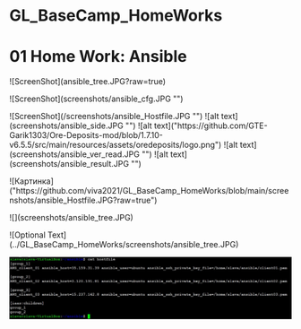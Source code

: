 # GL_BaseCamp_HomeWorks
<!DOCTYPE html>
<html>
<body>
<h1>01 Home Work: Ansible</h1>
<p></p>
<p>![ScreenShot](ansible_tree.JPG?raw=true)</p>
<p>![ScreenShot](screenshots/ansible_cfg.JPG "")</p>
![ScreenShot](/screenshots/ansible_Hostfile.JPG "")
![alt text](screenshots/ansible_side.JPG "")
![alt text]("https://github.com/GTE-Garik1303/Ore-Deposits-mod/blob/1.7.10-v6.5.5/src/main/resources/assets/oredeposits/logo.png")
![alt text](screenshots/ansible_ver_read.JPG "")
![alt text](screenshots/ansible_result.JPG "")
<p>![Картинка]("https://github.com/viva2021/GL_BaseCamp_HomeWorks/blob/main/screenshots/ansible_Hostfile.JPG?raw=true")</p>
![](screenshots/ansible_tree.JPG)
<p>![Optional Text](../GL_BaseCamp_HomeWorks/screenshots/ansible_tree.JPG)</p>
<p>
    <img src="screenshots/ansible_Hostfile.JPG" />
</p>
</body>
</html>
